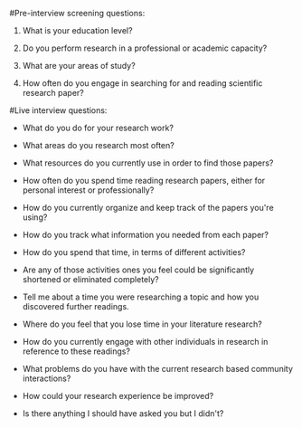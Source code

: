 #Pre-interview screening questions:

1. What is your education level?

2. Do you perform research in a professional or academic capacity?

3. What are your areas of study?

4. How often do you engage in searching for and reading scientific research paper?




#Live interview questions:

- What do you do for your research work?

- What areas do you research most often?

- What resources do you currently use in order to find those papers?

- How often do you spend time reading research papers, either for personal interest or professionally?

- How do you currently organize and keep track of the papers you're using?

- How do you track what information you needed from each paper?

- How do you spend that time, in terms of different activities?

- Are any of those activities ones you feel could be significantly shortened or eliminated completely?

- Tell me about a time you were researching a topic and how you discovered further readings.

- Where do you feel that you lose time in your literature research?

- How do you currently engage with other individuals in research in reference to these readings?

- What problems do you have with the current research based community interactions?

- How could your research experience be improved?

- Is there anything I should have asked you but I didn't?
